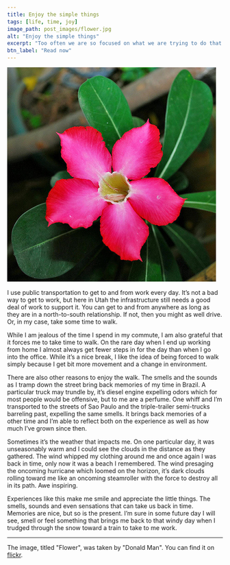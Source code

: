 ```yaml
---
title: Enjoy the simple things
tags: [life, time, joy]
image_path: post_images/flower.jpg
alt: "Enjoy the simple things"
excerpt: "Too often we are so focused on what we are trying to do that we forget about enjoying the journey."
btn_label: "Read now"
---
```

![flower][image]

I use public transportation to get to and from work every day. It’s not a bad way to get to work, but here in Utah the infrastructure still needs a good deal of work to support it. You can get to and from anywhere as long as they are in a north-to-south relationship. If not, then you might as well drive. Or, in my case, take some time to walk.

While I am jealous of the time I spend in my commute, I am also grateful that it forces me to take time to walk. On the rare day when I end up working from home I almost always get fewer steps in for the day than when I go into the office. While it’s a nice break, I like the idea of being forced to walk simply because I get bit more movement and a change in environment.

There are also other reasons to enjoy the walk. The smells and the sounds as I tramp down the street bring back memories of my time in Brazil. A particular truck may trundle by, it’s diesel engine expelling odors which for most people would be offensive, but to me are a perfume. One whiff and I’m transported to the streets of Sao Paulo and the triple-trailer semi-trucks barreling past, expelling the same smells. It brings back memories of a other time and I’m able to reflect both on the experience as well as how much I’ve grown since then.

Sometimes it’s the weather that impacts me. On one particular day, it was unseasonably warm and I could see the clouds in the distance as they gathered. The wind whipped my clothing around me and once again I was back in time, only now it was a beach I remembered. The wind presaging the oncoming hurricane which loomed on the horizon, it’s dark clouds rolling toward me like an oncoming steamroller with the force to destroy all in its path. Awe inspiring. 

Experiences like this make me smile and appreciate the little things. The smells, sounds and even sensations that can take us back in time. Memories are nice, but so is the present. I’m sure in some future day I will see, smell or feel something that brings me back to that windy day when I trudged through the snow toward a train to take to me work.

---
The image, titled "Flower", was taken by "Donald Man". You can find it on [flickr][flickr].

[image]: /images/post_images/flower.jpg
[flickr]: https://www.flickr.com/photos/best_photo/2433902852/
